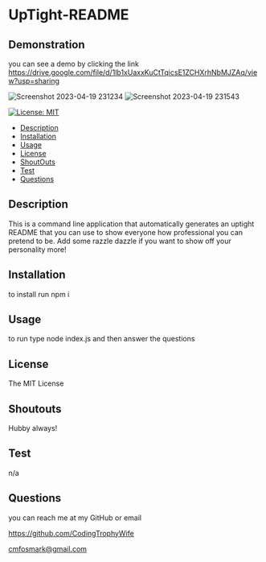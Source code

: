 # UpTight-README


## Demonstration
you can see a demo by clicking the link
https://drive.google.com/file/d/1lb1xUaxxKuCtTqicsE1ZCHXrhNbMJZAq/view?usp=sharing

![Screenshot 2023-04-19 231234](https://user-images.githubusercontent.com/126922695/233276621-0a94241b-9420-4c0e-bfd8-9561f9ce1cc8.png)
![Screenshot 2023-04-19 231543](https://user-images.githubusercontent.com/126922695/233276631-9aeabb78-e8a9-4e6a-a74c-2f198db7d1f2.png)

[![License: MIT](https://img.shields.io/badge/License-MIT-yellow.svg)](https://opensource.org/licenses/MIT)
- [Description](#description)
- [Installation](#installation)
- [Usage](#usage)
- [License](#license)
- [ShoutOuts](#shoutouts)
- [Test](#test)
- [Questions](#questions)

## Description 
This is a command line application that automatically generates an uptight README that you can use to show everyone how professional you can pretend to be. Add some razzle dazzle if you want to show off your personality more! 

## Installation 
to install run npm i

## Usage 
to run type node index.js and then answer the questions

## License 
The MIT License

## Shoutouts 
Hubby always!

## Test 
n/a

## Questions 
you can reach me at my GitHub or email

https://github.com/CodingTrophyWife

cmfosmark@gmail.com
